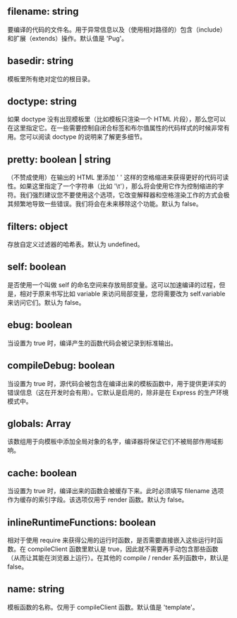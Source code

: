 ## filename: string
要编译的代码的文件名。用于异常信息以及（使用相对路径的）包含（include）和扩展（extends）操作。默认值是 'Pug'。
## basedir: string
模板里所有绝对定位的根目录。
## doctype: string
如果 doctype 没有出现模板里（比如模板只渲染一个 HTML 片段），那么您可以在这里指定它。在一些需要控制自闭合标签和布尔值属性的代码样式的时候非常有用。您可以阅读 doctype 的说明来了解更多细节。
## pretty: boolean | string
（不赞成使用）在输出的 HTML 里添加 '  ' 这样的空格缩进来获得更好的代码可读性。如果这里指定了一个字符串（比如 '\t'），那么将会使用它作为控制缩进的字符。我们强烈建议您不要使用这个选项，它改变解释器和空格渲染工作的方式会极其频繁地导致一些错误。我们将会在未来移除这个功能。默认为 false。
## filters: object
存放自定义过滤器的哈希表。默认为 undefined。
## self: boolean
是否使用一个叫做 self 的命名空间来存放局部变量。这可以加速编译的过程，但是，相对于原来书写比如 variable 来访问局部变量，您将需要改为 self.variable 来访问它们。默认为 false。
## ebug: boolean
当设置为 true 时，编译产生的函数代码会被记录到标准输出。
## compileDebug: boolean
当设置为 true 时，源代码会被包含在编译出来的模板函数中，用于提供更详实的错误信息（这在开发时会有用）。它默认是启用的，除非是在 Express 的生产环境模式中。
## globals: Array<string>
该数组用于向模板中添加全局对象的名字，编译器将保证它们不被局部作用域影响。
## cache: boolean
当设置为 true 时，编译出来的函数会被缓存下来。此时必须填写 filename 选项作为缓存的索引字段。该选项仅用于 render 函数。默认为 false。
## inlineRuntimeFunctions: boolean
相对于使用 require 来获得公用的运行时函数，是否需要直接嵌入这些运行时函数。在 compileClient 函数里默认是 true，因此就不需要再手动包含那些函数（从而让其能在浏览器上运行）。在其他的 compile / render 系列函数中，默认是 false。
## name: string
模板函数的名称。仅用于 compileClient 函数。默认值是 'template'。